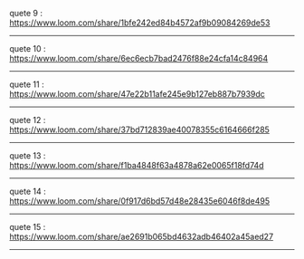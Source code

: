 quete 9 : 
https://www.loom.com/share/1bfe242ed84b4572af9b09084269de53

-------------------------------------------------------------

quete 10 : 
https://www.loom.com/share/6ec6ecb7bad2476f88e24cfa14c84964

------------------------------------------------------------------------

quete 11 :
https://www.loom.com/share/47e22b11afe245e9b127eb887b7939dc

------------------------------------------------------------------

quete 12 : 
https://www.loom.com/share/37bd712839ae40078355c6164666f285

------------------------------------------------------------------

quete 13 :
https://www.loom.com/share/f1ba4848f63a4878a62e0065f18fd74d

-----------------------------------------------------------------------

quete 14 : 
https://www.loom.com/share/0f917d6bd57d48e28435e6046f8de495

----------------------------------------------------------------

quete 15 : 
https://www.loom.com/share/ae2691b065bd4632adb46402a45aed27

--------------------------------------------------------------
